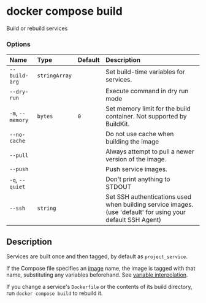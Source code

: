 # docker compose build

<!---MARKER_GEN_START-->
Build or rebuild services

### Options

| Name             | Type          | Default | Description                                                                                                 |
|:-----------------|:--------------|:--------|:------------------------------------------------------------------------------------------------------------|
| `--build-arg`    | `stringArray` |         | Set build-time variables for services.                                                                      |
| `--dry-run`      |               |         | Execute command in dry run mode                                                                             |
| `-m`, `--memory` | `bytes`       | `0`     | Set memory limit for the build container. Not supported by BuildKit.                                        |
| `--no-cache`     |               |         | Do not use cache when building the image                                                                    |
| `--pull`         |               |         | Always attempt to pull a newer version of the image.                                                        |
| `--push`         |               |         | Push service images.                                                                                        |
| `-q`, `--quiet`  |               |         | Don't print anything to STDOUT                                                                              |
| `--ssh`          | `string`      |         | Set SSH authentications used when building service images. (use 'default' for using your default SSH Agent) |


<!---MARKER_GEN_END-->

## Description

Services are built once and then tagged, by default as `project_service`.

If the Compose file specifies an
[image](https://github.com/compose-spec/compose-spec/blob/master/spec.md#image) name,
the image is tagged with that name, substituting any variables beforehand. See
[variable interpolation](https://github.com/compose-spec/compose-spec/blob/master/spec.md#interpolation).

If you change a service's `Dockerfile` or the contents of its build directory,
run `docker compose build` to rebuild it.

